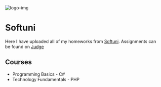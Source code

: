 <html>
  <body>
    <img src="https://softuni.bg/content/images/svg-logos/software-university-logo.svg" alt="logo-img">
    <h1>Softuni</h1>
    <p>Here I have uploaded all of my homeworks from <a href="https://softuni.bg/">Softuni</a>. Assignments can be found on <a href="https://judge.softuni.bg/">Judge</a></p>
    <h2>Courses</h2>
    <ul>
      <li>Programming Basics - C#</li>
      <li>Technology Fundamentals - PHP</li>      
    </ul>
  </body>
</html>
